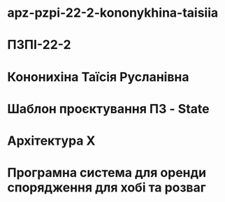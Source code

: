 # apz-pzpi-22-2-kononykhina-taisiia

# ПЗПІ-22-2
# Кононихіна Таїсія Русланівна
# Шаблон проєктування ПЗ - State
# Архітектура X
# Програмна система для оренди спорядження для хобі та розваг
